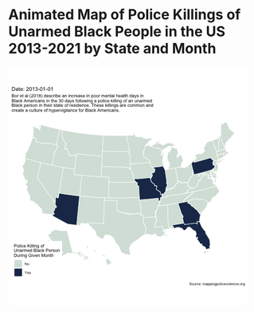 # Animated Map of Police Killings of Unarmed Black People in the US 2013-2021 by State and Month

![ Alt text](map.gif)  [](map.gif)
